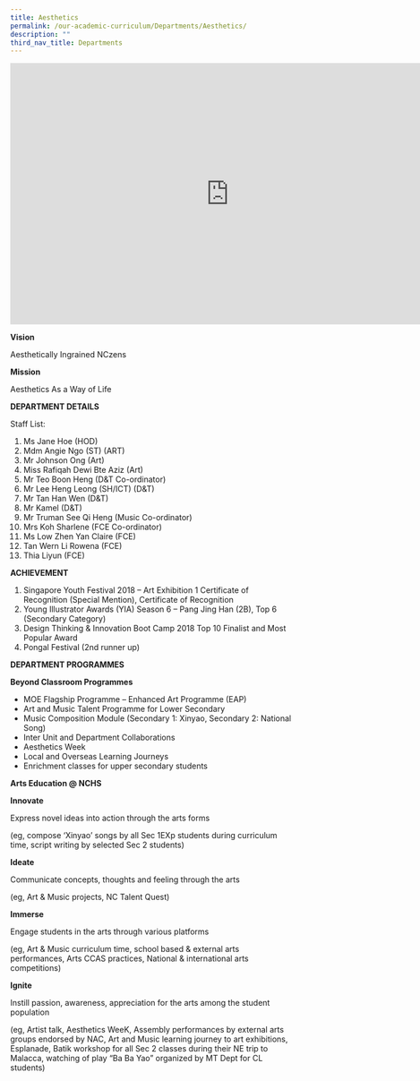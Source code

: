 ```yaml
---
title: Aesthetics
permalink: /our-academic-curriculum/Departments/Aesthetics/
description: ""
third_nav_title: Departments
---
```

<iframe allowfullscreen="true" height="467" width="780" frameborder="0" src="https://docs.google.com/presentation/d/e/2PACX-1vQcur9S8hGz8aRUzFkpZ4kkGkEL3N2Wp5U7OIqkzQ16sqwuPY-sRoeKChcy4rBABHqc5cUSn2aJKq4Z/embed?start=true&amp;loop=true&amp;delayms=5000"></iframe>

**Vision**

Aesthetically Ingrained NCzens


**Mission**

Aesthetics As a Way of Life

**DEPARTMENT DETAILS**

Staff List:

1.  Ms Jane Hoe (HOD)
2.  Mdm Angie Ngo (ST) (ART)
3.  Mr Johnson Ong (Art)
4.  Miss Rafiqah Dewi Bte Aziz (Art)
5.  Mr Teo Boon Heng (D&amp;T Co-ordinator)
6.  Mr Lee Heng Leong (SH/ICT) (D&amp;T)
7.  Mr Tan Han Wen (D&amp;T)
8.  Mr Kamel (D&amp;T)
9.  Mr Truman See Qi Heng (Music Co-ordinator)
10.  Mrs Koh Sharlene (FCE Co-ordinator)
11.  Ms Low Zhen Yan Claire (FCE)
12.  Tan Wern Li Rowena (FCE)
13.  Thia Liyun (FCE)

**ACHIEVEMENT**

1.  Singapore Youth Festival 2018 – Art Exhibition 1 Certificate of Recognition (Special Mention), Certificate of Recognition
2.  Young Illustrator Awards (YIA) Season 6 – Pang Jing Han (2B), Top 6 (Secondary Category)
3.  Design Thinking &amp; Innovation Boot Camp 2018 Top 10 Finalist and Most Popular Award
4.  Pongal Festival (2nd runner up)

**DEPARTMENT PROGRAMMES**

**Beyond Classroom Programmes**

*   MOE Flagship Programme – Enhanced Art Programme (EAP)
*   Art and Music Talent Programme for Lower Secondary
*   Music Composition Module (Secondary 1: Xinyao, Secondary 2: National Song)
*   Inter Unit and Department Collaborations
*   Aesthetics Week
*   Local and Overseas Learning Journeys
*   Enrichment classes for upper secondary students

**Arts Education @ NCHS**

**Innovate**

Express novel ideas into action through the arts forms

(eg, compose ‘Xinyao’ songs by all Sec 1EXp students during curriculum time, script writing by selected Sec 2 students)

  

**Ideate**

Communicate concepts, thoughts and feeling through the arts

(eg, Art &amp; Music projects, NC Talent Quest)

  

**Immerse**

Engage students in the arts through various platforms

(eg, Art &amp; Music curriculum time, school based &amp; external arts performances, Arts CCAS practices, National &amp; international arts competitions)

  

**Ignite**

Instill passion, awareness, appreciation for the arts among the student population

(eg, Artist talk, Aesthetics WeeK, Assembly performances by external arts groups endorsed by NAC, Art and Music learning journey to art exhibitions, Esplanade, Batik workshop for all Sec 2 classes during their NE trip to Malacca, watching of play “Ba Ba Yao” organized by MT Dept for CL students)